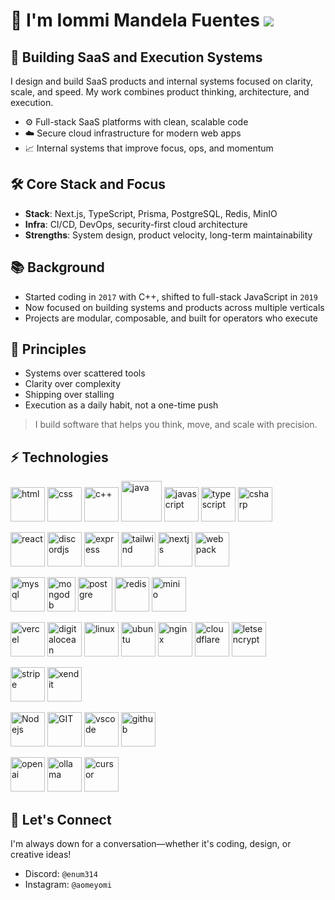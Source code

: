 # 👋 I'm Iommi Mandela Fuentes ![](https://komarev.com/ghpvc/?username=enum314)

## 🧠 Building SaaS and Execution Systems
I design and build SaaS products and internal systems focused on clarity, scale, and speed. My work combines product thinking, architecture, and execution.

- ⚙️ Full-stack SaaS platforms with clean, scalable code
- ☁️ Secure cloud infrastructure for modern web apps
- 📈 Internal systems that improve focus, ops, and momentum

## 🛠 Core Stack and Focus
- **Stack**: Next.js, TypeScript, Prisma, PostgreSQL, Redis, MinIO
- **Infra**: CI/CD, DevOps, security-first cloud architecture
- **Strengths**: System design, product velocity, long-term maintainability

## 📚 Background
- Started coding in `2017` with C++, shifted to full-stack JavaScript in `2019`
- Now focused on building systems and products across multiple verticals
- Projects are modular, composable, and built for operators who execute

## 🧭 Principles
- Systems over scattered tools
- Clarity over complexity
- Shipping over stalling
- Execution as a daily habit, not a one-time push

> I build software that helps you think, move, and scale with precision.

## ⚡ Technologies
<p>
      <img src="https://www.vectorlogo.zone/logos/w3_html5/w3_html5-icon.svg" alt="html" width="55" height="55"/>
      <img src="https://www.vectorlogo.zone/logos/w3_css/w3_css-icon.svg" alt="css" width="55" height="55"/>
      <img src="https://raw.githubusercontent.com/abranhe/programming-languages-logos/master/src/cpp/cpp.svg" alt="c++" width="55" height="55"/>
      <img src="https://www.vectorlogo.zone/logos/java/java-icon.svg" alt="java" width="65" height="65"/> 
      <img src="https://www.computerhope.com/jargon/j/javascript.png" alt="javascript" width="55" height="55"/> 
      <img src="https://www.vectorlogo.zone/logos/typescriptlang/typescriptlang-icon.svg" alt="typescript" width="55" height="55"/>  
      <img src="https://upload.wikimedia.org/wikipedia/commons/thumb/b/bd/Logo_C_sharp.svg/1820px-Logo_C_sharp.svg.png" alt="csharp" width="55" height="55"/>  
</p>
<p>
      <img src="https://www.vectorlogo.zone/logos/reactjs/reactjs-icon.svg" alt="react" width="55" height="55"/>  
      <img src="https://www.vectorlogo.zone/logos/js_discord/js_discord-icon.svg" alt="discordjs" width="55" height="55"/>
      <img src="https://www.vectorlogo.zone/logos/expressjs/expressjs-icon.svg" alt="express" width="55" height="55"/>
      <img src="https://www.vectorlogo.zone/logos/tailwindcss/tailwindcss-icon.svg" alt="tailwind" width="55" height="55"/>
      <img src="https://www.vectorlogo.zone/logos/nextjs/nextjs-icon.svg" alt="nextjs" width="55" height="55"/> 
      <img src="https://www.vectorlogo.zone/logos/js_webpack/js_webpack-icon.svg" alt="webpack" width="55" height="55"/>
</p>
<p>
      <img src="https://www.vectorlogo.zone/logos/mysql/mysql-icon.svg" alt="mysql" width="55" height="55"/>
      <img src="https://www.vectorlogo.zone/logos/mongodb/mongodb-icon.svg" alt="mongodb" width="45" height="55"/>
      <img src="https://www.vectorlogo.zone/logos/postgresql/postgresql-icon.svg" alt="postgre" width="55" height="55"/>
      <img src="https://www.vectorlogo.zone/logos/redis/redis-icon.svg" alt="redis" width="55" height="55"/>
      <img src="https://images.peerspot.com/image/upload/c_scale,f_auto,q_auto,w_200/w9l593yvqnusnz7stqcq6fcnvf6o.png" alt="minio" width="55" height="55"/>
</p>
<p>
      <img src="https://i.pinimg.com/originals/c4/35/6c/c4356cd5454d06585e0a46066b555172.png" alt="vercel" width="55" height="55"/> 
      <img src="https://www.vectorlogo.zone/logos/digitalocean/digitalocean-icon.svg" alt="digitalocean" width="55" height="55"/> 
      <img src="https://www.vectorlogo.zone/logos/linux/linux-icon.svg" alt="linux" width="55" height="55"/> 
      <img src="https://www.vectorlogo.zone/logos/ubuntu/ubuntu-icon.svg" alt="ubuntu" width="55" height="55"/> 
      <img src="https://www.vectorlogo.zone/logos/nginx/nginx-icon.svg" alt="nginx" width="55" height="55"/>  
      <img src="https://www.vectorlogo.zone/logos/cloudflare/cloudflare-icon.svg" alt="cloudflare" width="55" height="55"/> 
      <img src="https://www.vectorlogo.zone/logos/letsencrypt/letsencrypt-icon.svg" alt="letsencrypt" width="55" height="55"/>
</p>
<p>
      <img src="https://avatars.githubusercontent.com/u/856813?v=4" alt="stripe" width="55" height="55"/>
      <img src="https://encrypted-tbn0.gstatic.com/images?q=tbn:ANd9GcS2iTiW4fXXJYnZpKwgSlhY1C2XHB-4A7bllg&s" alt="xendit" width="55" height="55"/>
</p>
<p>
      <img src="https://www.vectorlogo.zone/logos/nodejs/nodejs-icon.svg" alt="Nodejs" width="55" height="55"/> 
      <img src="https://www.vectorlogo.zone/logos/git-scm/git-scm-icon.svg" alt="GIT" width="55" height="55"/> 
      <img src="https://www.vectorlogo.zone/logos/visualstudio_code/visualstudio_code-icon.svg" alt="vscode" width="55" height="55"/> 
      <img src="https://www.vectorlogo.zone/logos/github/github-tile.svg" alt="github" width="55" height="55"/>  
</p>
<p>
      <img src="https://static.vecteezy.com/system/resources/previews/022/227/364/non_2x/openai-chatgpt-logo-icon-free-png.png" alt="openai" width="55" height="55"/> 
      <img src="https://registry.npmmirror.com/@lobehub/icons-static-png/latest/files/light/ollama.png" alt="ollama" width="55" height="55"/> 
      <img src="https://registry.npmmirror.com/@lobehub/icons-static-png/1.18.0/files/light/cursor.png" alt="cursor" width="55" height="55"/> 
</p>

## 💬 Let's Connect
I'm always down for a conversation—whether it's coding, design, or creative ideas!

- Discord: `@enum314`
- Instagram: `@aomeyomi`
